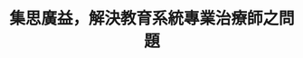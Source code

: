 ---
layout: post
title: "集思廣益，解決教育系統專業治療師之問題"
tags:
  - "教育"
  - "平等"
  - "法規"
id: 55
thumbnail: "/images/post/55/1iJPX66Yr0ZzPU-y5_VYpYEVgkGu4V4tv.jpg"
description: "開放政府第55次協作會議「調增教育專業人員鐘點費」"
color: "yellow"
publish: "false"
departments:
  - "教育部"
cover:
  link: ""
introduction:
  content: "教育系統的相關專業人員一直都是在校園中默默付出的一群人，他們巡迴於各校，有著不穩定的工作時數，多年來服務鐘點費也未獲得調增，低於其他醫事人員，因此，基於工作的不穩定性及逐年降低的學校服務時數，多數治療師紛紛選擇離開教育系統的工作，使得教育部及學校相關承辦人員面臨尋找專業治療師的困難。這次便希望能透過協作會議來討論解決的方法，是否可以依實際的服務內容去調整鐘點費，綜合考量前置準備、學校跟老師家長溝通協調的成本，以及後續的行政成本，多給偏鄉一些資源，進而降低流動率，以更好地保障身心障礙學生，讓他們能穩定地接受學校治療師的協助。"
  image: ""
join:
  type: "眾"
  image: "/images/post/55/15mJMbl0PMZGkamcUN35fBOnEODkLiTIz.jpg"
embed:
  - type: "agenda_book"
    links:
      - "https://issuu.com/pdis.tw/docs/_________________________"
  - type: "mind_map"
    links:
      - "https://miro.com/app/live-embed/o9J_kwrSMA8=/?moveToViewport=-46591,2288,6821,5538"
  - type: "ministry_slide"
    links:
      - "https://issuu.com/pdis.tw/docs/2_-_1080912_.pptx"
  - type: "host_slide"
    links:
      - "https://issuu.com/pdis.tw/docs/1080912_-_"
  - type: "transcript"
    links:
      - "https://sayit.pdis.nat.gov.tw/2019-09-12-%E9%96%8B%E6%94%BE%E6%94%BF%E5%BA%9C%E7%AC%AC55%E6%AC%A1%E8%AD%B0%E9%A1%8C%E5%8D%94%E4%BD%9C%E6%9C%83%E8%AD%B0"
pictures:
---